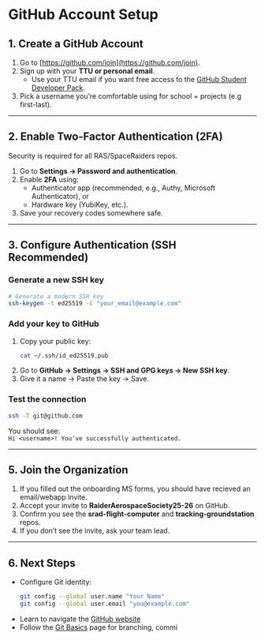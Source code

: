 # GitHub Account Setup

## 1. Create a GitHub Account

1. Go to [https://github.com/join](https://github.com/join).
2. Sign up with your **TTU or personal email**.
   - Use your TTU email if you want free access to the [GitHub Student Developer Pack](https://education.github.com/pack).
3. Pick a username you’re comfortable using for school + projects (e.g first-last).

---

## 2. Enable Two-Factor Authentication (2FA)

Security is required for all RAS/SpaceRaiders repos.

1. Go to **Settings → Password and authentication**.
2. Enable **2FA** using:
   - Authenticator app (recommended, e.g., Authy, Microsoft Authenticator), or
   - Hardware key (YubiKey, etc.).
3. Save your recovery codes somewhere safe.

---

## 3. Configure Authentication (SSH Recommended)

### Generate a new SSH key

```bash
# Generate a modern SSH key
ssh-keygen -t ed25519 -C "your_email@example.com"
```

### Add your key to GitHub

1. Copy your public key:
   ```bash
   cat ~/.ssh/id_ed25519.pub
   ```
2. Go to **GitHub → Settings → SSH and GPG keys → New SSH key**.
3. Give it a name → Paste the key → Save.

### Test the connection

```bash
ssh -T git@github.com
```

You should see:  
`Hi <username>! You've successfully authenticated.`

---

## 5. Join the Organization

1. If you filled out the onboarding MS forms, you should have recieved an email/webapp invite.
2. Accept your invite to **RaiderAerospaceSociety25-26** on GitHub.
3. Confirm you see the **srad-flight-computer** and **tracking-groundstation** repos.
4. If you don’t see the invite, ask your team lead.

---

## 6. Next Steps

- Configure Git identity:
  ```bash
  git config --global user.name "Your Name"
  git config --global user.email "you@example.com"
  ```
- Learn to navigate the [GitHub website](github.md)
- Follow the [Git Basics](../git.md) page for branching, commi
